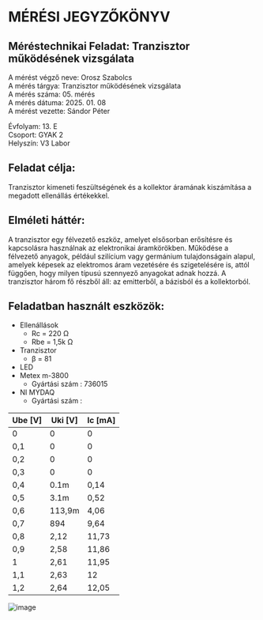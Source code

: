 # MÉRÉSI JEGYZŐKÖNYV   
## Méréstechnikai Feladat: Tranzisztor működésének vizsgálata  
A mérést végző neve: Orosz Szabolcs  
A mérés tárgya: Tranzisztor működésének vizsgálata  
A mérés száma: 05. mérés  
A mérés dátuma: 2025. 01. 08  
A mérést vezette: Sándor Péter  

Évfolyam: 13. E  
Csoport: GYAK 2  
Helyszín: V3 Labor  

## Feladat célja:   
Tranzisztor kimeneti feszültségének és a kollektor áramának kiszámítása a megadott ellenállás értékekkel.  

## Elméleti háttér:   
A tranzisztor egy félvezető eszköz, amelyet elsősorban erősítésre és kapcsolásra használnak az elektronikai áramkörökben. Működése a félvezető anyagok, például szilícium vagy germánium tulajdonságain alapul, amelyek képesek az elektromos áram vezetésére és szigetelésére is, attól függően, hogy milyen típusú szennyező anyagokat adnak hozzá. A tranzisztor három fő részből áll: az emitterből, a bázisból és a kollektorból.   

## Feladatban használt eszközök:   
 - Ellenállások  
     - Rc = 220 Ω  
     - Rbe = 1,5k Ω  
 - Tranzisztor
     - β = 81
 - LED  
 - Metex m-3800  
      - Gyártási szám : 736015
 - NI MYDAQ  
      - Gyártási szám :   



| Ube [V]   | Uki [V]  | Ic   [mA]  | 
| --------- | -------  | ---------- | 
| 0         | 0        |      0     | 
| 0,1       | 0        |      0     | 
| 0,2       | 0        |     0      | 
| 0,3       | 0        |      0     |
| 0,4       | 0.1m     |    0,14    | 
| 0,5       | 3.1m     |    0,52    | 
| 0,6       | 113,9m   |       4,06 |
| 0,7       | 894      |       9,64 | 
| 0,8       | 2,12     |      11,73 | 
| 0,9       | 2,58     |      11,86 | 
| 1         | 2,61     |      11,95 | 
| 1,1       | 2,63     |        12  | 
| 1,2       | 2,64     |    12,05   | 


![image](https://github.com/user-attachments/assets/570c610b-2f1a-4a41-82c7-0b2a10633daa)


